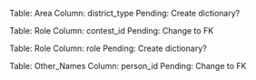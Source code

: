 Table:		Area
Column:		district_type
Pending:	Create dictionary?

Table:		Role
Column:		contest_id
Pending:	Change to FK

Table:		Role
Column:		role
Pending:	Create dictionary?

Table:		Other_Names
Column:		person_id
Pending:	Change to FK
